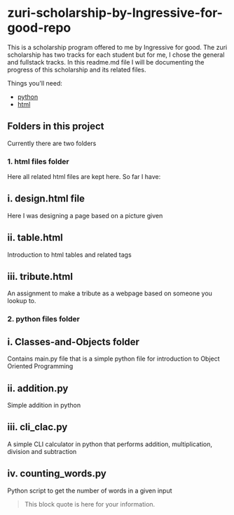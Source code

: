 # zuri-scholarship-by-Ingressive-for-good-repo


This is a scholarship program offered to me by Ingressive for good. The zuri scholarship has two tracks for each student but for me, I chose the general and fullstack tracks.
In this readme.md file I will be documenting the progress of this scholarship and its related files.


Things you'll need:

* [python](https://python.org)
* [html](https://developer.mozilla.com)
<!-- * [markdown-it](https://www.npmjs.com/package/markdown-it)
* [tasks.json](/docs/editor/tasks) -->

## Folders in this project

Currently there are two folders

### 1. html files folder

Here all related html files are kept here. So far I have:

## i. design.html file

Here I was designing a page based on a picture given

## ii. table.html

Introduction to html tables and related tags

## iii. tribute.html

An assignment to make a tribute as a webpage based on someone you lookup to.


### 2. python files folder

## i. Classes-and-Objects folder 

Contains main.py file that is a simple python file for introduction to Object Oriented Programming

## ii. addition.py

Simple addition in python

## iii. cli_clac.py

A simple CLI calculator in python that performs addition, multiplication, division and subtraction

## iv. counting_words.py

Python script to get the number of words in a given input

> This block quote is here for your information.
